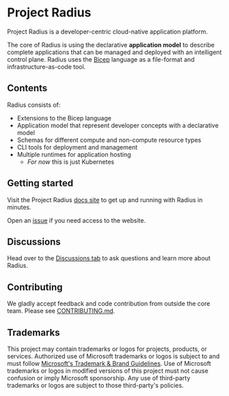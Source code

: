 # Project Radius

Project Radius is a developer-centric cloud-native application platform.

The core of Radius is using the declarative **application model** to describe complete applications that can be managed and deployed with an intelligent control plane. Radius uses the [Bicep](https://github.com/azure/bicep) language as a file-format and infrastructure-as-code tool.

## Contents
Radius consists of:

- Extensions to the Bicep language
- Application model that represent developer concepts with a declarative model
- Schemas for different compute and non-compute resource types
- CLI tools for deployment and management
- Multiple runtimes for application hosting
  - *For now* this is just Kubernetes

## Getting started

Visit the Project Radius [docs site](https://docs.radapp.dev/getting-started/) to get up and running with Radius in minutes.

Open an [issue](https://github.com/Azure/radius/issues/new/choose) if you need access to the website.

## Discussions

Head over to the [Discussions tab](https://github.com/Azure/radius/discussions) to ask questions and learn more about Radius.

## Contributing

We gladly accept feedback and code contribution from outside the core team. Please see [CONTRIBUTING.md](CONTRIBUTING.md).

## Trademarks

This project may contain trademarks or logos for projects, products, or services. Authorized use of Microsoft 
trademarks or logos is subject to and must follow 
[Microsoft's Trademark & Brand Guidelines](https://www.microsoft.com/en-us/legal/intellectualproperty/trademarks/usage/general).
Use of Microsoft trademarks or logos in modified versions of this project must not cause confusion or imply Microsoft sponsorship.
Any use of third-party trademarks or logos are subject to those third-party's policies.
